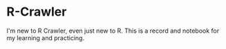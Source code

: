 # R-Crawler
I'm new to R Crawler, even just new to R. This is a record and notebook for my learning and practicing.
